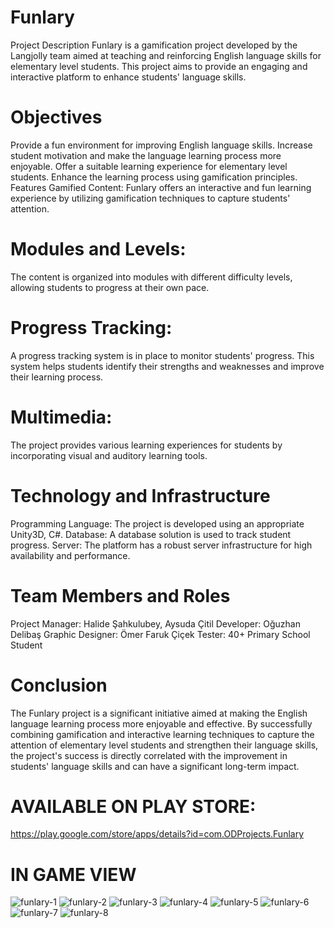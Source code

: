 # Funlary
Project Description
Funlary is a gamification project developed by the Langjolly team aimed at teaching and reinforcing English language skills for elementary level students. This project aims to provide an engaging and interactive platform to enhance students' language skills.

# Objectives
Provide a fun environment for improving English language skills.
Increase student motivation and make the language learning process more enjoyable.
Offer a suitable learning experience for elementary level students.
Enhance the learning process using gamification principles.
Features
Gamified Content: Funlary offers an interactive and fun learning experience by utilizing gamification techniques to capture students' attention.

# Modules and Levels: 
The content is organized into modules with different difficulty levels, allowing students to progress at their own pace.

# Progress Tracking: 
A progress tracking system is in place to monitor students' progress. This system helps students identify their strengths and weaknesses and improve their learning process.

# Multimedia: 
The project provides various learning experiences for students by incorporating visual and auditory learning tools.

# Technology and Infrastructure
Programming Language: The project is developed using an appropriate Unity3D, C#.
Database: A database solution is used to track student progress.
Server: The platform has a robust server infrastructure for high availability and performance.

# Team Members and Roles
Project Manager: Halide Şahkulubey, Aysuda Çitil
Developer: Oğuzhan Delibaş
Graphic Designer: Ömer Faruk Çiçek
Tester: 40+ Primary School Student

# Conclusion
The Funlary project is a significant initiative aimed at making the English language learning process more enjoyable and effective. By successfully combining gamification and interactive learning techniques to capture the attention of elementary level students and strengthen their language skills, the project's success is directly correlated with the improvement in students' language skills and can have a significant long-term impact.

# AVAILABLE ON PLAY STORE:
https://play.google.com/store/apps/details?id=com.ODProjects.Funlary


# IN GAME VIEW
![funlary-1](https://github.com/oguzhandelibas/Funlary/assets/64430254/0e47951b-cb57-4483-8f79-d889a5e3f701)
![funlary-2](https://github.com/oguzhandelibas/Funlary/assets/64430254/7e8359bf-ceee-41ca-8506-2e8fb2a1a512)
![funlary-3](https://github.com/oguzhandelibas/Funlary/assets/64430254/59e00eb4-6f51-48af-9754-af235d4966e3)
![funlary-4](https://github.com/oguzhandelibas/Funlary/assets/64430254/99c5d217-14b5-4a45-a3ca-9a1969db579b)
![funlary-5](https://github.com/oguzhandelibas/Funlary/assets/64430254/53a2aea7-c044-4d16-98d3-36b8a2f5760f)
![funlary-6](https://github.com/oguzhandelibas/Funlary/assets/64430254/dbcbf2df-bac3-4ec0-904a-1476349e366b)
![funlary-7](https://github.com/oguzhandelibas/Funlary/assets/64430254/ffc178f0-8024-4aad-adb0-837df3dd4d7d)
![funlary-8](https://github.com/oguzhandelibas/Funlary/assets/64430254/dea77905-08b0-476b-a156-9c85c0d8ec78)
